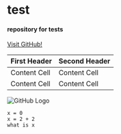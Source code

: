 test
==========

#### repository for tests

[Visit GitHub!](www.github.com)

First Header  | Second Header
------------- | -------------
Content Cell  | Content Cell
Content Cell  | Content Cell

![GitHub Logo](http://szytop.t15.org/icon1.png)

```
x = 0
x = 2 + 2
what is x
```




